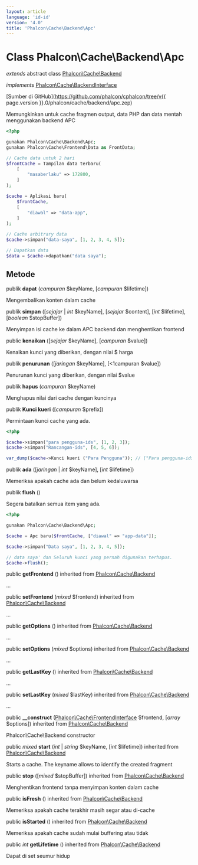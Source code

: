 ```yaml
---
layout: article
language: 'id-id'
version: '4.0'
title: 'Phalcon\Cache\Backend\Apc'
---
```

# Class **Phalcon\Cache\Backend\Apc**

*extends* abstract class [Phalcon\Cache\Backend](Phalcon_Cache_Backend)

*implements* [Phalcon\Cache\BackendInterface](Phalcon_Cache_BackendInterface)

[Sumber di GitHub](https://github.com/phalcon/cphalcon/tree/v{{ page.version }}.0/phalcon/cache/backend/apc.zep)

Memungkinkan untuk cache fragmen output, data PHP dan data mentah menggunakan backend APC

```php
<?php

gunakan Phalcon\Cache\Backend\Apc;
gunakan Phalcon\Cache\Frontend\Data as FrontData;

// Cache data untuk 2 hari
$frontCache = Tampilan data terbaru(
    [
        "masaberlaku" => 172800,
    ]
);

$cache = Aplikasi baru(
    $frontCache,
    [
        "diawal" => "data-app",
    ]
);

// Cache arbitrary data
$cache->simpan("data-saya", [1, 2, 3, 4, 5]);

// Dapatkan data
$data = $cache->dapatkan("data saya");

```

## Metode

publik **dapat** (*campuran* $keyName, [*campuran* $lifetime])

Mengembalikan konten dalam cache

publik **simpan** ([*sejajar* | *int* $keyName], [*sejajar* $content], [*int* $lifetime], [*boolean* $stopBuffer])

Menyimpan isi cache ke dalam APC backend dan menghentikan frontend

public **kenaikan** ([*sejajar* $keyName], [*campuran* $value])

Kenaikan kunci yang diberikan, dengan nilai $ harga

publik **penurunan** ([*jaringan* $keyName], [<1campuran</em> $value])

Penurunan kunci yang diberikan, dengan nilai $value

publik **hapus** (*campuran* $keyName)

Menghapus nilai dari cache dengan kuncinya

publik **Kunci kueri** ([*campuran* $prefix])

Permintaan kunci cache yang ada.

```php
<?php

$cache->simpan("para pengguna-ids", [1, 2, 3]);
$cache->simpan("Rancangan-ids", [4, 5, 6]);

var_dump($cache->Kunci kueri ("Para Pengguna")); // ["Para pengguna-ids"]

```

publik **ada** ([*jaringan* | *int* $keyName], [*int* $lifetime])

Memeriksa apakah cache ada dan belum kedaluwarsa

publik **flush** ()

Segera batalkan semua item yang ada.

```php
<?php

gunakan Phalcon\Cache\Backend\Apc;

$cache = Apc baru($frontCache, ["diawal" => "app-data"]);

$cache->simpan("Data saya", [1, 2, 3, 4, 5]);

// data saya' dan Seluruh kunci yang pernah digunakan terhapus.
$cache->flush();

```

public **getFrontend** () inherited from [Phalcon\Cache\Backend](Phalcon_Cache_Backend)

...

public **setFrontend** (*mixed* $frontend) inherited from [Phalcon\Cache\Backend](Phalcon_Cache_Backend)

...

public **getOptions** () inherited from [Phalcon\Cache\Backend](Phalcon_Cache_Backend)

...

public **setOptions** (*mixed* $options) inherited from [Phalcon\Cache\Backend](Phalcon_Cache_Backend)

...

public **getLastKey** () inherited from [Phalcon\Cache\Backend](Phalcon_Cache_Backend)

...

public **setLastKey** (*mixed* $lastKey) inherited from [Phalcon\Cache\Backend](Phalcon_Cache_Backend)

...

public **__construct** ([Phalcon\Cache\FrontendInterface](Phalcon_Cache_FrontendInterface) $frontend, [*array* $options]) inherited from [Phalcon\Cache\Backend](Phalcon_Cache_Backend)

Phalcon\Cache\Backend constructor

public *mixed* **start** (*int* | *string* $keyName, [*int* $lifetime]) inherited from [Phalcon\Cache\Backend](Phalcon_Cache_Backend)

Starts a cache. The keyname allows to identify the created fragment

public **stop** ([*mixed* $stopBuffer]) inherited from [Phalcon\Cache\Backend](Phalcon_Cache_Backend)

Menghentikan frontend tanpa menyimpan konten dalam cache

public **isFresh** () inherited from [Phalcon\Cache\Backend](Phalcon_Cache_Backend)

Memeriksa apakah cache terakhir masih segar atau di-cache

public **isStarted** () inherited from [Phalcon\Cache\Backend](Phalcon_Cache_Backend)

Memeriksa apakah cache sudah mulai buffering atau tidak

public *int* **getLifetime** () inherited from [Phalcon\Cache\Backend](Phalcon_Cache_Backend)

Dapat di set seumur hidup